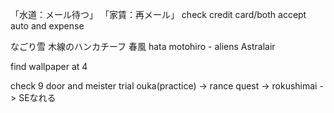 「水道：メール待つ」
「家賃：再メール」
check credit card/both accept auto and expense

なごり雪
木線のハンカチーフ
春風
hata motohiro - aliens
Astralair

find wallpaper at 4

check 9 door and meister trial
ouka(practice) -> rance quest -> rokushimai -> SEなれる
